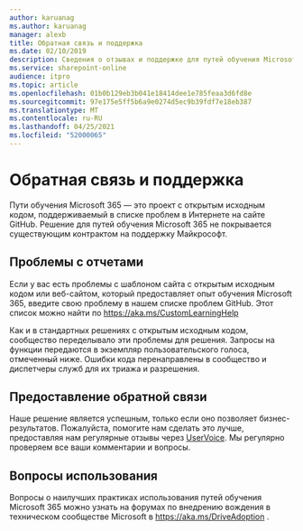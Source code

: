 ```yaml
---
author: karuanag
ms.author: karuanag
manager: alexb
title: Обратная связь и поддержка
ms.date: 02/10/2019
description: Сведения о отзывах и поддержке для путей обучения Microsoft 365.
ms.service: sharepoint-online
audience: itpro
ms.topic: article
ms.openlocfilehash: 01b0b129eb3b041e18414dee1e785feaa3d6fd8e
ms.sourcegitcommit: 97e175e5ff5b6a9e0274d5ec9b39fdf7e18eb387
ms.translationtype: MT
ms.contentlocale: ru-RU
ms.lasthandoff: 04/25/2021
ms.locfileid: "52000065"
---
```

# <a name="feedback-and-support"></a>Обратная связь и поддержка

Пути обучения Microsoft 365 — это проект с [](https://aka.ms/CustomLearningHelp) открытым исходным кодом, поддерживаемый в списке проблем в Интернете на сайте GitHub. Решение для путей обучения Microsoft 365 не покрывается существующим контрактом на поддержку Майкрософт.  

## <a name="report-issues"></a>Проблемы с отчетами

Если у вас есть проблемы с шаблоном сайта с открытым исходным кодом или веб-сайтом, который предоставляет опыт обучения Microsoft 365, введите свою проблему в нашем списке проблем GitHub.  Этот список можно найти по https://aka.ms/CustomLearningHelp  

Как и в стандартных решениях с открытым исходным кодом, сообщество переделывало эти проблемы для решения. Запросы на функции передаются в экземпляр пользовательского голоса, отмеченный ниже. Ошибки кода перенаправлены в сообщество и диспетчеры служб для их триажа и разрешения.  

## <a name="provide-us-feedback"></a>Предоставление обратной связи

Наше решение является успешным, только если оно позволяет бизнес-результатов.  Пожалуйста, помогите нам сделать это лучше, предоставляя нам регулярные отзывы через  [UserVoice](https://go.microsoft.com/fwlink/?linkid=2109552).  Мы регулярно проверяем все ваши комментарии и вопросы. 

## <a name="usage-questions"></a>Вопросы использования

Вопросы о наилучших практиках использования путей обучения Microsoft 365 [](https://aka.ms/DriveAdoption) можно узнать на форумах по внедрению вождения в техническом сообществе Microsoft в https://aka.ms/DriveAdoption . 

